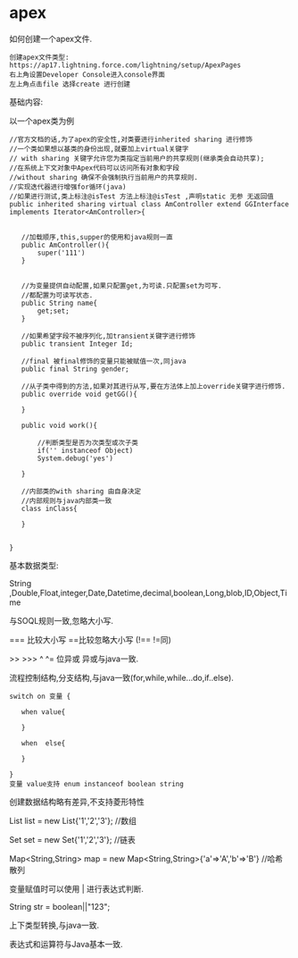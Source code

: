 # apex

如何创建一个apex文件.


````text
创建apex文件类型:
https://ap17.lightning.force.com/lightning/setup/ApexPages
右上角设置Developer Console进入console界面
左上角点击file 选择create 进行创建
````

基础内容:

以一个apex类为例

````apex
//官方文档的话,为了apex的安全性,对类要进行inherited sharing 进行修饰
//一个类如果想以基类的身份出现,就要加上virtual关键字
// with sharing 关键字允许您为类指定当前用户的共享规则(继承类会自动共享);
//在系统上下文对象中Apex代码可以访问所有对象和字段
//without sharing 确保不会强制执行当前用户的共享规则.
//实现迭代器进行增强for循环(java)
//如果进行测试,类上标注@isTest 方法上标注@isTest ,声明static 无参 无返回值
public inherited sharing virtual class AmController extend GGInterface  implements Iterator<AmController>{
   
   
   //加载顺序,this,supper的使用和java规则一直
   public AmController(){
       super('111')
   }
   
   
   //为变量提供自动配置,如果只配置get,为可读.只配置set为可写.
   //都配置为可读写状态. 
   public String name{
       get;set;
   }
   
   //如果希望字段不被序列化,加transient关键字进行修饰
   public transient Integer Id;
   
   //final 被final修饰的变量只能被赋值一次,同java
   public final String gender;
   
   //从子类中得到的方法,如果对其进行从写,要在方法体上加上override关键字进行修饰.
   public override void getGG(){
       
   }
   
   public void work(){
       
       //判断类型是否为次类型或次子类
       if('' instanceof Object)
       System.debug('yes')
       
   }
   
   //内部类的with sharing 由自身决定
   //内部规则与java内部类一致
   class inClass{
       
   }
    
    
}
````

基本数据类型:

String ,Double,Float,integer,Date,Datetime,decimal,boolean,Long,blob,ID,Object,Time



与SOQL规则一致,忽略大小写.



=== 比较大小写 ==比较忽略大小写         (!==  !=同)

\>>  \>>>  ^  ^=  位异或 异或与java一致.

流程控制结构,分支结构,与java一致(for,while,while...do,if..else).

````apex
switch on 变量 {

​	when value{

​	}

​	when  else{

​	}

} 
变量 value支持 enum instanceof boolean string
````

创建数据结构略有差异,不支持菱形特性

List<String> list = new List<String>{'1','2','3'}; //数组

Set<String> set = new Set<String>{'1','2','3'}; //链表

Map<String,String> map = new Map<String,String>{'a'=>'A','b'=>'B'} //哈希散列



变量赋值时可以使用 | 进行表达式判断.

String str = boolean||"123";



上下类型转换,与java一致.

表达式和运算符与Java基本一致.





